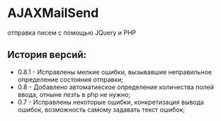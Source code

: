 # AJAXMailSend
отправка писем с помощью JQuery и PHP

## История версий:

* 0.8.1 - Исправлены мелкие ошибки, вызывавшие неправильное определение состояния отправки;
* 0.8 - Добавлено автоматиеское определение количества полей ввода, отныне лезть в php не нужно;
* 0.7 - Исправлены некоторые ошибки, конкретизация вывода ошибок, возможность самому задавать текст ошибок;

